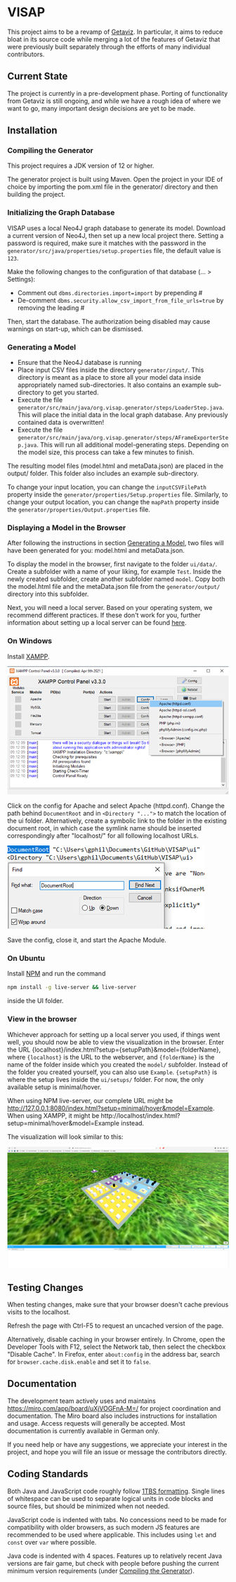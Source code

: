 # VISAP
This project aims to be a revamp of [Getaviz](https://github.com/softvis-research/Getaviz). In particular, it aims to reduce bloat in its source code while merging a lot of the features of Getaviz that were previously built separately through the efforts of many individual contributors.

## Current State
The project is currently in a pre-development phase. Porting of functionality from Getaviz is still ongoing, and while we have a rough idea of where we want to go, many important design decisions are yet to be made.

## Installation

### Compiling the Generator

This project requires a JDK version of 12 or higher.

The generator project is built using Maven. Open the project in your IDE of choice by importing the pom.xml file in the generator/ directory and then building the project.

### Initializing the Graph Database

VISAP uses a local Neo4J graph database to generate its model. Download a current version of Neo4J, then set up a new local project there. Setting a password is required, make sure it matches with the password in the ``generator/src/java/properties/setup.properties`` file, the default value is ``123``.

Make the following changes to the configuration of that database (… > Settings):
- Comment out ``dbms.directories.import=import`` by prepending #
- De-comment ``dbms.security.allow_csv_import_from_file_urls=true`` by removing the leading #

Then, start the database. The authorization being disabled may cause warnings on start-up, which can be dismissed.

### Generating a Model

- Ensure that the Neo4J database is running
- Place input CSV files inside the directory ``generator/input/``. This directory is meant as a place to store all your model data inside appropriately named sub-directories. It also contains an example sub-directory to get you started.
- Execute the file ``generator/src/main/java/org.visap.generator/steps/LoaderStep.java``. This will place the initial data in the local graph database. Any previously contained data is overwritten!
- Execute the file ``generator/src/main/java/org.visap.generator/steps/AFrameExporterStep.java``. This will run all additional model-generating steps. Depending on the model size, this process can take a few minutes to finish.

The resulting model files (model.html and metaData.json) are placed in the output/ folder. This folder also includes an example sub-directory.

To change your input location, you can change the ``inputCSVFilePath`` property inside the ``generator/properties/Setup.properties`` file. Similarly, to change your output location, you can change the ``mapPath`` property inside the ``generator/properties/Output.properties`` file.

### Displaying a Model in the Browser

After following the instructions in section [Generating a Model](#generating-a-model), two files will have been generated for you: model.html and metaData.json.

To display the model in the browser, first navigate to the folder ``ui/data/``. Create a subfolder with a name of your liking, for example ``Test``. Inside the newly created subfolder, create another subfolder named ``model``. Copy both the model.html file and the metaData.json file from the ``generator/output/`` directory into this subfolder.

Next, you will need a local server. Based on your operating system, we recommend different practices. If these don't work for you, further information about setting up a local server can be found [here](https://aframe.io/docs/0.5.0/introduction/installation.html#local-development).

### On Windows
Install [XAMPP](https://www.apachefriends.org/download.html).

![xampp.png](images/xampp.png)

Click on the config for Apache and select Apache (httpd.conf). Change the path behind ``DocumentRoot`` and in ``<Directory "...">`` to match the location of the ui folder. Alternatively, create a symbolic link to the folder in the existing document root, in which case the symlink name should be inserted correspondingly after "localhost/" for all following localhost URLs.

![apache_config.png](images/apache_config.png)

Save the config, close it, and start the Apache Module.

### On Ubuntu

Install [NPM](https://www.npmjs.com/) and run the command
```bash
npm install -g live-server && live-server
```

inside the UI folder.

### View in the browser

Whichever approach for setting up a local server you used, if things went well, you should now be able to view the visualization in the browser.
Enter the URL {localhost}/index.html?setup={setupPath}&model={folderName}, where ``{localhost}`` is the URL to the webserver, and ``{folderName}`` is the name of the folder inside which you created the ``model/`` subfolder. Instead of the folder you created yourself, you can also use ``Example``. ``{setupPath}`` is where the setup lives inside the ``ui/setups/`` folder. For now, the only available setup is minimal/hover.

When using NPM live-server, our complete URL might be http://127.0.0.1:8080/index.html?setup=minimal/hover&model=Example. When using XAMPP, it might be http://localhost/index.html?setup=minimal/hover&model=Example instead.

The visualization will look similar to this:

![visualization.png](images/visualization.png)

## Testing Changes

When testing changes, make sure that your browser doesn't cache previous visits to the localhost.

Refresh the page with Ctrl-F5 to request an uncached version of the page.

Alternatively, disable caching in your browser entirely. In Chrome, open the Developer Tools with F12, select the Network tab, then select the checkbox "Disable Cache". In Firefox, enter ``about:config`` in the address bar, search for ``browser.cache.disk.enable`` and set it to ``false``.

## Documentation
The development team actively uses and maintains https://miro.com/app/board/uXjVOGFnA-M=/ for project coordination and documentation. The Miro board also includes instructions for installation and usage. Access requests will generally be accepted. Most documentation is currently available in German only.

If you need help or have any suggestions, we appreciate your interest in the project, and hope you will file an issue or message the contributors directly.

## Coding Standards

Both Java and JavaScript code roughly follow [1TBS formatting](https://en.wikipedia.org/wiki/Indentation_style#Variant:_1TBS_(OTBS)). Single lines of whitespace can be used to separate logical units in code blocks and source files, but should be minimized when not needed.

JavaScript code is indented with tabs. No concessions need to be made for compatibility with older browsers, as such modern JS features are recommended to be used where applicable. This includes using ``let`` and ``const`` over ``var`` where possible.

Java code is indented with 4 spaces. Features up to relatively recent Java versions are fair game, but check with people before pushing the current minimum version requirements (under [Compiling the Generator](README.md#compiling-the-generator)).
